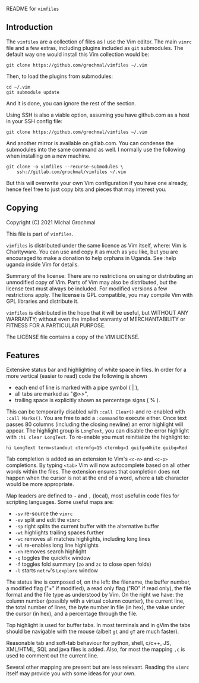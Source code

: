 README for `vimfiles`


## Introduction

The `vimfiles` are a collection of files as I use the Vim editor.  The main
`vimrc` file and a few extras, including plugins included as `git` submodules.
The default way one would install this Vim collection would be:

    git clone https://github.com/grochmal/vimfiles ~/.vim

Then, to load the plugins from submodules:

    cd ~/.vim
    git submodule update

And it is done, you can ignore the rest of the section.

Using SSH is also a viable option, assuming you have github.com as a host in
your SSH config file:

    git clone https://github.com/grochmal/vimfiles ~/.vim

And another mirror is available on gitlab.com.  You can condense the submodules
into the same command as well.  I normally use the following when installing on
a new machine.

    git clone -o vimfiles --recurse-submodules \
        ssh://gitlab.com/grochmal/vimfiles ~/.vim

But this will overwrite your own Vim configuration if you have one already,
hence feel free to just copy bits and pieces that may interest you.


## Copying

Copyright (C) 2021 Michal Grochmal

This file is part of `vimfiles`.

`vimfiles` is distributed under the same licence as Vim itself, where: Vim is
Charityware.  You can use and copy it as much as you like, but you are
encouraged to make a donation to help orphans in Uganda.  See :help uganda
inside Vim for details.

Summary of the license: There are no restrictions on using or distributing an
unmodified copy of Vim.  Parts of Vim may also be distributed, but the license
text must always be included.  For modified versions a few restrictions apply.
The license is GPL compatible, you may compile Vim with GPL libraries and
distribute it.

`vimfiles` is distributed in the hope that it will be useful, but WITHOUT ANY
WARRANTY; without even the implied warranty of MERCHANTABILITY or FITNESS FOR A
PARTICULAR PURPOSE.

The LICENSE file contains a copy of the VIM LICENSE.


## Features

Extensive status bar and highlighting of white space in files.  In order for a
more vertical (easier to read) code the following is shown

- each end of line is marked with a pipe symbol ( | ),
- all tabs are marked as "@>>",
- trailing space is explicitly shown as percentage signs ( % ).

This can be temporarily disabled with `:call Clear()` and re-enabled with
`:call Marks()`.  You are free to add a `:command` to execute either.
Once text passes 80 columns (including the closing newline) an error highlight
will appear.  The highlight group is `LongText`, you can disable the error
highlight with `:hi clear LongText`.  To re-enable you must reinitialize the
highlight to:

    hi LongText term=standout ctermfg=15 ctermbg=1 guifg=White guibg=Red

Tab completion is added as an extension to Vim's `<c-n>` and `<c-p>`
completions.  By typing `<tab>` Vim will now autocomplete based on all other
words within the files.  The extension ensures that completion does not happen
when the cursor is not at the end of a word, where a tab character would be
more appropriate.

Map leaders are defined to `-` and `,` (local), most useful in code files for
scripting languages.  Some useful maps are:

- `-sv` re-source the `vimrc`
- `-ev` split and edit the `vimrc`
- `-sp` right splits the current buffer with the alternative buffer
- `-wt` highlights trailing spaces further
- `-wc` removes all matches highlights, including long lines
- `-wl` re-enables long line highlights
- `-nh` removes search highlight
- `-q` toggles the quickfix window
- `-f` toggles fold summary (`zo` and `zc` to close open folds)
- `-l` starts `netrw`'s `Lexplore` window

The status line is composed of, on the left: the filename, the buffer number, a
modified flag ("+" if modified), a read only flag ("RO" if read only), the file
format and the file type as understood by Vim.  On the right we have: the
column number (possibly with a virtual column counter), the current line, the
total number of lines, the byte number in file (in hex), the value under the
cursor (in hex), and a percentage through the file.

Top highlight is used for buffer tabs.  In most terminals and in gVim the tabs
should be navigable with the mouse (albeit `gt` and `gT` are much faster).

Reasonable tab and soft-tab behaviour for python, shell, c/c++, JS, XML/HTML,
SQL and java files is added.  Also, for most the mapping `,c` is used to
comment out the current line.

Several other mapping are present but are less relevant.  Reading the `vimrc`
itself may provide you with some ideas for your own.

